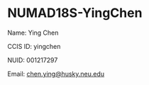 # NUMAD18S-YingChen
Name: Ying Chen

CCIS ID: yingchen

NUID: 001217297

Email: chen.ying@husky.neu.edu

